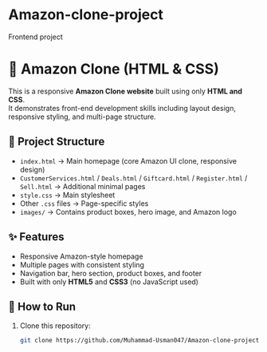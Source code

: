 # Amazon-clone-project
Frontend project
# 🛒 Amazon Clone (HTML & CSS)

This is a responsive **Amazon Clone website** built using only **HTML and CSS**.  
It demonstrates front-end development skills including layout design, responsive styling, and multi-page structure.

## 📂 Project Structure
- `index.html` → Main homepage (core Amazon UI clone, responsive design)
- `CustomerServices.html` / `Deals.html` / `Giftcard.html` / `Register.html` / `Sell.html` → Additional minimal pages
- `style.css` → Main stylesheet
- Other `.css` files → Page-specific styles
- `images/` → Contains product boxes, hero image, and Amazon logo

## ✨ Features
- Responsive Amazon-style homepage
- Multiple pages with consistent styling
- Navigation bar, hero section, product boxes, and footer
- Built with only **HTML5** and **CSS3** (no JavaScript used)

## 🚀 How to Run
1. Clone this repository:
   ```bash
   git clone https://github.com/Muhammad-Usman047/Amazon-clone-project.git
